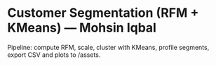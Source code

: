 # Customer Segmentation (RFM + KMeans) — Mohsin Iqbal

Pipeline: compute RFM, scale, cluster with KMeans, profile segments, export CSV and plots to /assets.
